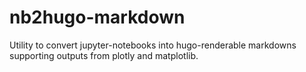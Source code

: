 # nb2hugo-markdown
Utility to convert jupyter-notebooks into hugo-renderable markdowns supporting outputs from plotly and matplotlib.
